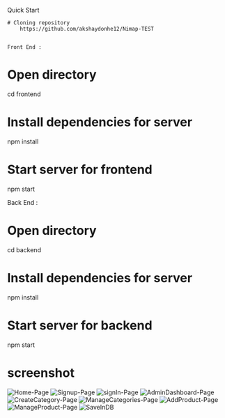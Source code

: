 Quick Start

    # Cloning repository
        https://github.com/akshaydonhe12/Nimap-TEST


    Front End :
# Open directory
cd frontend

# Install dependencies for server
npm install

# Start server for frontend
npm start


Back End :
# Open directory
cd backend

# Install dependencies for server
npm install



# Start server for backend
npm start

# screenshot
![Home-Page](https://user-images.githubusercontent.com/57905927/87005714-1277dd80-c1dd-11ea-8a22-fb4957532b1d.png)
![Signup-Page](https://user-images.githubusercontent.com/57905927/87007547-10634e00-c1e0-11ea-8939-8ac7109d1cf7.png)
![signIn-Page](https://user-images.githubusercontent.com/57905927/87007643-35f05780-c1e0-11ea-8454-7346c474ef8e.png)
![AdminDashboard-Page](https://user-images.githubusercontent.com/57905927/87007739-5b7d6100-c1e0-11ea-98c1-a3f272e4c0b7.png)
![CreateCategory-Page](https://user-images.githubusercontent.com/57905927/87007833-7d76e380-c1e0-11ea-915b-41bac4367e1f.png)
![ManageCategories-Page](https://user-images.githubusercontent.com/57905927/87008014-ba42da80-c1e0-11ea-94a9-f72f5ab3b324.png)
![AddProduct-Page](https://user-images.githubusercontent.com/57905927/87008100-dba3c680-c1e0-11ea-962f-dea88e82ade7.png)
![ManageProduct-Page](https://user-images.githubusercontent.com/57905927/87008166-f8d89500-c1e0-11ea-98c2-9dc3b814918e.png)
![SaveInDB](https://user-images.githubusercontent.com/57905927/87008243-1443a000-c1e1-11ea-8423-409e62fb18ee.png)



    
